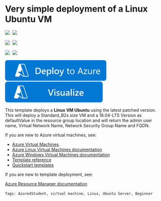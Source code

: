# Very simple deployment of a Linux Ubuntu VM

<IMG SRC="https://azurequickstartsservice.blob.core.windows.net/badges/101-vm-simple-linux/PublicLastTestDate.svg" />&nbsp;
<IMG SRC="https://azurequickstartsservice.blob.core.windows.net/badges/101-vm-simple-linux/PublicDeployment.svg" />&nbsp;

<IMG SRC="https://azurequickstartsservice.blob.core.windows.net/badges/101-vm-simple-linux/FairfaxLastTestDate.svg" />&nbsp;
<IMG SRC="https://azurequickstartsservice.blob.core.windows.net/badges/101-vm-simple-linux/FairfaxDeployment.svg" />&nbsp;

<IMG SRC="https://azurequickstartsservice.blob.core.windows.net/badges/101-vm-simple-linux/BestPracticeResult.svg" />&nbsp;
<IMG SRC="https://azurequickstartsservice.blob.core.windows.net/badges/101-vm-simple-linux/CredScanResult.svg" />&nbsp;

<a href="https://portal.azure.com/#create/Microsoft.Template/uri/https%3A%2F%2Fraw.githubusercontent.com%2FAzure%2Fazure-quickstart-templates%2Fmaster%2F101-vm-simple-linux%2Fazuredeploy.json" target="_blank">
<img src="https://raw.githubusercontent.com/Azure/azure-quickstart-templates/master/1-CONTRIBUTION-GUIDE/images/deploytoazure.svg"/>
</a><a href="http://armviz.io/#/?load=https%3A%2F%2Fraw.githubusercontent.com%2FAzure%2Fazure-quickstart-templates%2Fmaster%2F101-vm-simple-linux%2Fazuredeploy.json" target="_blank">
<img src="https://raw.githubusercontent.com/Azure/azure-quickstart-templates/master/1-CONTRIBUTION-GUIDE/images/visualizebutton.svg"/>
</a>

This template deploys a **Linux VM Ubuntu** using the latest patched version. This will deploy a Standard_B2s size VM and a 18.04-LTS Version as defaultValue in the resource group location and will return the admin user name, Virtual Network Name, Network Security Group Name and FQDN.  

If you are new to Azure virtual machines, see:

- [Azure Virtual Machines](https://azure.microsoft.com/services/virtual-machines/).
- [Azure Linux Virtual Machines documentation](https://docs.microsoft.com/azure/virtual-machines/linux/)
- [Azure Windows Virtual Machines documentation](https://docs.microsoft.com/azure/virtual-machines/windows/)
- [Template reference](https://docs.microsoft.com/azure/templates/microsoft.compute/allversions)
- [Quickstart templates](https://azure.microsoft.com/resources/templates/?resourceType=Microsoft.Compute&pageNumber=1&sort=Popular)

If you are new to template deployment, see:

[Azure Resource Manager documentation](https://docs.microsoft.com/azure/azure-resource-manager/)

`Tags: Azure4Student, virtual machine, Linux, Ubuntu Server, Beginner`  
